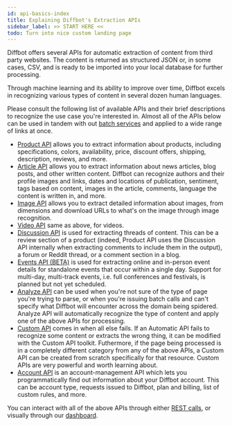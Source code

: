```yaml
---
id: api-basics-index
title: Explaining Diffbot's Extraction APIs
sidebar_label: >> START HERE <<
todo: Turn into nice custom landing page
---
```


Diffbot offers several APIs for automatic extraction of content from third party websites. The content is returned as structured JSON or, in some cases, CSV, and is ready to be imported into your local database for further processing.

Through machine learning and its ability to improve over time, Diffbot excels in recognizing various types of content in several dozen human languages.

Please consult the following list of available APIs and their brief descriptions to recognize the use case you're interested in. Almost all of the APIs below can be used in tandem with out [batch services](cb-basics-index) and applied to a wide range of links at once.

- [Product API](api-basics-product) allows you to extract information about products, including specifications, colors, availability, price, discount offers, shipping, description, reviews, and more.
- [Article API](api-basics-article) allows you to extract information about news articles, blog posts, and other written content. Diffbot can recognize authors and their profile images and links, dates and locations of publication, sentiment, tags based on content, images in the article, comments, language the content is written in, and more.
- [Image API](api-basics-image) allows you to extract detailed information about images, from dimensions and download URLs to what's on the image through image recognition.
- [Video API](api-basics-video) same as above, for videos.
- [Discussion API](api-basics-discussion) is used for extracting threads of content. This can be a review section of a product (indeed, Product API uses the Discussion API internally when extracting comments to include them in the output), a forum or Reddit thread, or a comment section in a blog.
- [Events API (BETA)](api-basics-events) is used for extracting online and in-person event details for standalone events that occur within a single day. Support for multi-day, multi-track events, i.e. full conferences and festivals, is planned but not yet scheduled.
- [Analyze API](api-basics-analyze) can be used when you're not sure of the type of page you're trying to parse, or when you're issuing batch calls and can't specify what Diffbot will encounter across the domain being spidered. Analyze API will automatically recognize the type of content and apply one of the above APIs for processing.
- [Custom API](api-basics-custom) comes in when all else fails. If an Automatic API fails to recognize some content or extracts the wrong thing, it can be modified with the Custom API toolkit. Futhermore, if the page being processed is in a completely different category from any of the above APIs, a Custom API can be created from scratch specifically for that resource. Custom APIs are very powerful and worth learning about.
- [Account API](api-basics-account) is an account-management API which lets you programmatically find out information about your Diffbot account. This can be account type, requests issued to Diffbot, plan and billing, list of custom rules, and more.

You can interact with all of the above APIs through either [REST calls](api-intro), or visually through our [dashboard](tutorials-new-dashboard).
